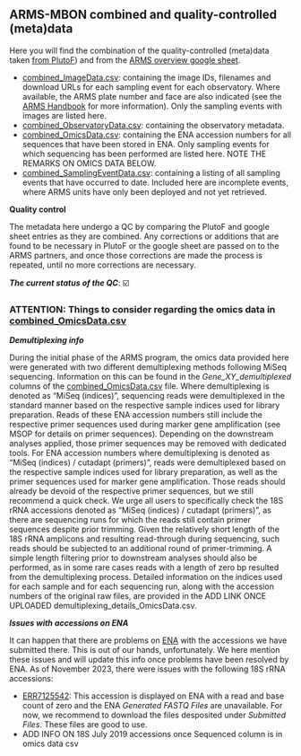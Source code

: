 ## ARMS-MBON combined and quality-controlled (meta)data

Here you will find the combination of the quality-controlled (meta)data taken [from PlutoF](https://github.com/arms-mbon/data_workspace/tree/main/qualitycontrolled_data/from_plutof)) and from the [ARMS overview google sheet](https://github.com/arms-mbon/data_workspace/tree/main/qualitycontrolled_data/from_gs).

* [combined_ImageData.csv](https://github.com/arms-mbon/data_workspace/tree/main/qualitycontrolled_data/combined/combined_ImageData.csv): containing the image IDs, filenames and download URLs for each sampling event for each observatory. Where available, the ARMS plate number and face are also indicated (see the [ARMS Handbook](https://github.com/arms-mbon/documentation/tree/main/armsmbon_handbook) for more information). Only the sampling events with images are listed here.  
* [combined_ObservatoryData.csv](https://github.com/arms-mbon/data_workspace/tree/main/qualitycontrolled_data/combined/combined_ObservatoryData.csv): containing the observatory metadata.
* [combined_OmicsData.csv](https://github.com/arms-mbon/data_workspace/tree/main/qualitycontrolled_data/combined/combined_OmicsData.csv): containing the ENA accession numbers for all sequences that have been stored in ENA. Only sampling events for which sequencing has been performed are listed here. NOTE THE REMARKS ON OMICS DATA BELOW.
* [combined_SamplingEventData.csv](https://github.com/arms-mbon/data_workspace/tree/main/qualitycontrolled_data/combined/combined_SamplingEventData.csv): containing a listing of all sampling events that have occurred to date. Included here are incomplete events, where ARMS units have only been deployed and not yet retrieved.

**Quality control**

The metadata here undergo a QC by comparing the PlutoF and google sheet entries as they are combined. Any corrections or additions that are found to be necessary in PlutoF or the google sheet are passed on to the ARMS partners, and once those corrections are made the process is repeated, until no more corrections are necessary. 

_**The current status of the QC**_: :ballot_box_with_check: 

<!---The current status of the QC_: :ballot_box_with_check: :repeat: -->

### ATTENTION: Things to consider regarding the omics data in [combined_OmicsData.csv](https://github.com/arms-mbon/data_workspace/tree/main/qualitycontrolled_data/combined/combined_OmicsData.csv)

***Demultiplexing info***

During the initial phase of the ARMS program, the omics data provided here were generated with two different demultiplexing methods following MiSeq sequencing. Information on this can be found in the *Gene_XY_demultiplexed* columns of the [combined_OmicsData.csv](https://github.com/arms-mbon/data_workspace/tree/main/qualitycontrolled_data/combined/combined_OmicsData.csv) file. Where demultiplexing is denoted as “MiSeq (indices)”, sequencing reads were demultiplexed in the standard manner based on the respective sample indices used for library preparation. Reads of these ENA accession numbers still include the respective primer sequences used during marker gene amplification (see MSOP for details on primer sequences). Depending on the downstream analyses applied, those primer sequences may be removed with dedicated tools.
For ENA accession numbers where demultiplexing is denoted as “MiSeq (indices) / cutadapt (primers)”, reads were demultiplexed based on the respective sample indices used for library preparation, as well as the primer sequences used for marker gene amplification. Those reads should already be devoid of the respective primer sequences, but we still recommend a quick check. We urge all users to specifically check the 18S rRNA accessions denoted as “MiSeq (indices) / cutadapt (primers)”, as there are sequencing runs for which the reads still contain primer sequences despite prior trimming. Given the relatively short length of the 18S rRNA amplicons and resulting read-through during sequencing, such reads should be subjected to an additional round of primer-trimming. A simple length filtering prior to downstream analyses should also be performed, as in some rare cases reads with a length of zero bp resulted from the demultiplexing process. Detailed information on the indices used for each sample and for each sequencing run, along with the accession numbers of the original raw files, are provided in the ADD LINK ONCE UPLOADED demultiplexing_details_OmicsData.csv.

***Issues with accessions on ENA***

It can happen that there are problems on [ENA](https://www.ebi.ac.uk/ena/browser/home) with the accessions we have submitted there. This is out of our hands, unfortunately. We here mention these issues and will update this info once problems have been resolved by ENA. As of November 2023, there were issues with the following 18S rRNA accessions:
* [ERR7125542](https://www.ebi.ac.uk/ena/browser/view/ERR7125542): This accession is displayed on ENA with a read and base count of zero and the ENA *Generated FASTQ Files* are unavailable. For now, we recommend to download the files desposited under *Submitted Files*. These files are good to use.
* ADD INFO ON 18S July 2019 accessions once Sequenced column is in omics data csv
